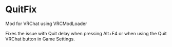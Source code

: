 # QuitFix
Mod for VRChat using VRCModLoader

Fixes the issue with Quit delay when pressing Alt+F4 or when using the Quit VRChat button in Game Settings.
